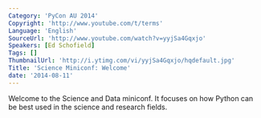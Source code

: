 ```yaml
---
Category: 'PyCon AU 2014'
Copyright: 'http://www.youtube.com/t/terms'
Language: 'English'
SourceUrl: 'http://www.youtube.com/watch?v=yyjSa4Gqxjo'
Speakers: [Ed Schofield]
Tags: []
ThumbnailUrl: 'http://i.ytimg.com/vi/yyjSa4Gqxjo/hqdefault.jpg'
Title: 'Science Miniconf: Welcome'
date: '2014-08-11'
---
```

Welcome to the Science and Data miniconf. It focuses on how Python can be best used in the science and research fields.